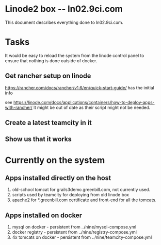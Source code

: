 # Linode2 box -- ln02.9ci.com

This document describes everything done to ln02.9ci.com.

# Tasks

It would be easy to reload the system from the linode control panel to ensure that nothing is done outside of docker.

## Get rancher setup on linode

https://rancher.com/docs/rancher/v1.6/en/quick-start-guide/ has the initial info

see https://linode.com/docs/applications/containers/how-to-deploy-apps-with-rancher/ It might be out of date as their script might not be needed.


## Create a latest teamcity in it

## Show us that it works


# Currently on the system

## Apps installed directly on the host

1. old-school tomcat for grails3demo.greenbill.com, not currently used.
2. scripts used by teamcity for deploying from old linode box
3. apache2 for \*.greenbill.com certificate and front-end for all the tomcats.

## Apps installed on docker

1. mysql on docker - persistent from ../nine/mysql-compose.yml
2. docker registry - persistent from ../nine/registry-compose.yml
3. 4x tomcats on docker - persistent from ../nine/teamcity-compose.yml
